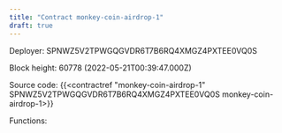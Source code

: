 ```yaml
---
title: "Contract monkey-coin-airdrop-1"
draft: true
---
```

Deployer: SPNWZ5V2TPWGQGVDR6T7B6RQ4XMGZ4PXTEE0VQ0S


 



Block height: 60778 (2022-05-21T00:39:47.000Z)

Source code: {{<contractref "monkey-coin-airdrop-1" SPNWZ5V2TPWGQGVDR6T7B6RQ4XMGZ4PXTEE0VQ0S monkey-coin-airdrop-1>}}

Functions:


